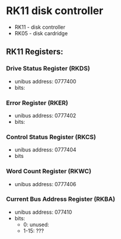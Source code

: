 # RK11 disk controller
* RK11 - disk controller
* RK05 - disk cardridge

## RK11 Registers:

### Drive Status Register (RKDS)
* unibus address: 0777400
* bits:

### Error Register (RKER)
* unibus address: 0777402
* bits:

### Control Status Register (RKCS)
* unibus address: 0777404
* bits

### Word Count Register (RKWC)
* unibus address: 0777406

### Current Bus Address Register (RKBA)
* unibus address: 077410
* bits:
    * 0: unused:
    * 1-15: ???